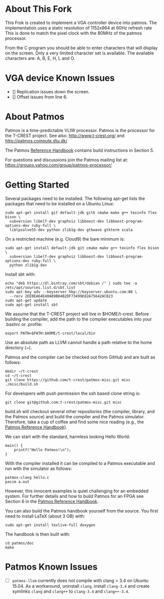 About This Fork
============
This Frok is created to implement a VGA controller device into patmos.
The implementation uses a static resolution of 1152x864 at 60Hz refresh rate
This is done to match the pixel clock with the 80MHz of the patmos processor.

From the C program you should be able to enter characters that will display on the screen. Only a very limited character set is available.
The available characters are: A, B, E, H, L and O.

VGA device Known Issues
============
- [] Replication issues down the screen.
- [] Offset issues from line 6.

About Patmos
============

Patmos is a time-predictable VLIW processor.
Patmos is the processor for the T-CREST project.
See also: http://www.t-crest.org/ and http://patmos.compute.dtu.dk/

The Patmos [Reference Handbook](http://patmos.compute.dtu.dk/patmos_handbook.pdf)
contains build instructions in Section 5.

For questions and discussions join the Patmos mailing list at:
https://groups.yahoo.com/group/patmos-processor/

Getting Started
===============

Several packages need to be installed.
The following apt-get lists the packages that need to be
installed on a Ubuntu Linux:

    sudo apt-get install git default-jdk gitk cmake make g++ texinfo flex bison \
      subversion libelf-dev graphviz libboost-dev libboost-program-options-dev ruby-full \
      liblpsolve55-dev python zlib1g-dev gtkwave gtkterm scala

On a restricted machine (e.g. Cloud9) the bare minimum is:

    sudo apt-get install default-jdk git cmake make g++ texinfo flex bison \
      subversion libelf-dev graphviz libboost-dev libboost-program-options-dev ruby-full \
      python zlib1g-dev

Install sbt with:

    echo "deb https://dl.bintray.com/sbt/debian /" | sudo tee -a /etc/apt/sources.list.d/sbt.list
    sudo apt-key adv --keyserver hkp://keyserver.ubuntu.com:80 \
      --recv 2EE0EA64E40A89B84B2DF73499E82A75642AC823
    sudo apt-get update
    sudo apt-get install sbt

We assume that the T-CREST project will live in $HOME/t-crest.
Before building the compiler, add the path
to the compiler executables into your .bashrc or .profile:

    export PATH=$PATH:$HOME/t-crest/local/bin

Use an absolute path as LLVM cannot handle a path relative to the
home directory (~).

Patmos and the compiler can be checked out from GitHub and are built as follows:

    mkdir ~/t-crest
    cd ~/t-crest
    git clone https://github.com/t-crest/patmos-misc.git misc
    ./misc/build.sh

For developers with push permission the ssh based clone string is:

    git clone git@github.com:t-crest/patmos-misc.git misc

build.sh will checkout several other repositories (the compiler, library,
and the Patmos source) and
build the compiler and the Patmos simulator.
Therefore, take a cup of coffee and find some nice reading
(e.g., the [Patmos Reference Handbook](http://patmos.compute.dtu.dk/patmos_handbook.pdf)).


We can start with the standard, harmless looking Hello
World:

    main() {
        printf("Hello Patmos!\n");
    }

With the compiler installed it can be compiled to a Patmos executable
and run with the simulator as follows:

    patmos-clang hello.c
    pasim a.out

However, this innocent examples is quiet challenging for an embedded system.
For further details and how to build Patmos for an FPGA see Section 6 in the
[Patmos Reference Handbook](http://patmos.compute.dtu.dk/patmos_handbook.pdf).

You can also build the Patmos handbook yourself from the source.
You first need to install LaTeX (about 3 GB) with:

    sudo apt-get install texlive-full doxygen

The handbook is then built with:

    cd patmos/doc
    make


Patmos Known Issues
============

- [ ] `patmos-llvm` currently does not compile with clang > 3.4 on Ubuntu 15.04.
      As a workaround, uninstall `clang`, install `clang-3.4` and create symlinks
      `clang` and `clang++` to `clang-3.4` and `clang++-3.4`.


